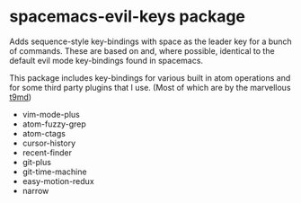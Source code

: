 # spacemacs-evil-keys package

Adds sequence-style key-bindings with space as the leader key for a bunch of commands. These are based on and, where possible, identical to the default evil mode key-bindings found in spacemacs.

This package includes key-bindings for various built in atom operations and for some third party plugins that I use. (Most of which are by the marvellous [t9md](https://atom.io/users/t9md))

* vim-mode-plus
* atom-fuzzy-grep
* atom-ctags
* cursor-history
* recent-finder
* git-plus
* git-time-machine
* easy-motion-redux
* narrow
